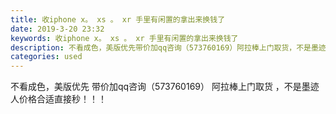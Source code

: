 ```yaml
---
title: 收iphone x。 xs 。 xr 手里有闲置的拿出来换钱了
date: 2019-3-20 23:32
keywords: 收iphone x。 xs 。 xr 手里有闲置的拿出来换钱了
description: 不看成色，美版优先带价加qq咨询（573760169）阿拉棒上门取货，不是墨迹人价格合适直接秒！！！
categories: used
---
```

<td class="t_f" id="postmessage_3269957">

不看成色，美版优先 带价加qq咨询（573760169） 阿拉棒上门取货 ，不是墨迹人价格合适直接秒！！！</td>
